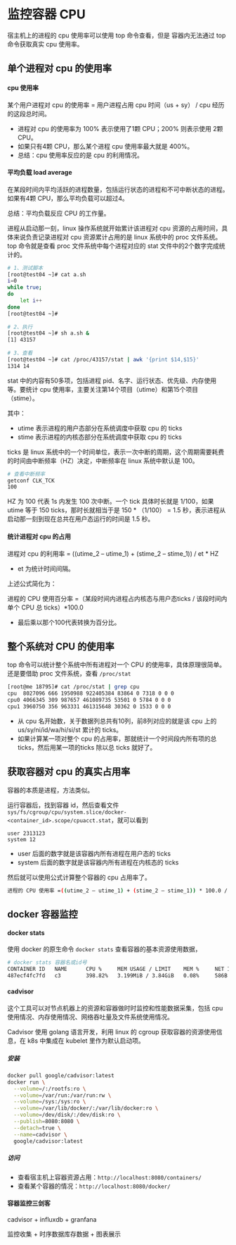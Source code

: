 # 监控容器 CPU

宿主机上的进程的 cpu 使用率可以使用 top 命令查看，但是 容器内无法通过 top 命令获取真实 cpu 使用率。



## 单个进程对 cpu 的使用率

#### cpu 使用率

某个用户进程对 cpu 的使用率 = 用户进程占用 cpu 时间（us + sy） / cpu 经历的这段总时间。

- 进程对 cpu 的使用率为 100% 表示使用了1颗 CPU；200% 则表示使用 2颗 CPU。
- 如果只有4颗 CPU，那么某个进程 cpu 使用率最大就是 400%。
- 总结：cpu 使用率反应的是 cpu 的利用情况。

#### 平均负载 load average

在某段时间内平均活跃的进程数量，包括运行状态的进程和不可中断状态的进程。如果有4颗 CPU，那么平均负载可以超过4。

总结：平均负载反应 CPU 的工作量。



进程从启动那一刻，linux 操作系统就开始累计该进程对 cpu 资源的占用时间，具体来说负责记录进程对 cpu 资源累计占用的是 linux 系统中的 proc 文件系统。top 命令就是查看 proc 文件系统中每个进程对应的 stat 文件中的2个数字完成统计的。

~~~bash
# 1、测试脚本
[root@test04 ~]# cat a.sh 
i=0
while true;
do
    let i++
done
[root@test04 ~]# 
 
# 2、执行
[root@test04 ~]# sh a.sh &
[1] 43157
 
# 3、查看
[root@test04 ~]# cat /proc/43157/stat | awk '{print $14,$15}'
1314 14
~~~

stat 中的内容有50多项，包括进程 pid、名字、运行状态、优先级、内存使用等。要统计 cpu 使用率，主要关注第14个项目（utime）和第15个项目（stime）。

其中：

- utime 表示进程的用户态部分在系统调度中获取 cpu 的 ticks
- stime 表示进程的内核态部分在系统调度中获取 cpu 的 ticks

ticks 是 linux 系统中的一个时间单位，表示一次中断的周期，这个周期需要耗费的时间由中断频率（HZ）决定，中断频率在 linux 系统中默认是 100。

~~~bash
# 查看中断频率
getconf CLK_TCK
100
~~~

HZ 为 100 代表 1s 内发生 100 次中断。一个 tick 具体时长就是 1/100，如果 utime 等于 150 ticks，那时长就相当于是 150 * （1/100） = 1.5 秒，表示进程从启动那一刻到现在总共在用户态运行的时间是 1.5 秒。



#### 统计进程对 cpu 的占用

进程对 cpu 的利用率 = ((utime_2 – utime_1) + (stime_2 – stime_1)) / et * HZ

- et 为统计时间间隔。

上述公式简化为：

进程的 CPU 使用百分率 =（某段时间内进程占内核态与用户态ticks / 该段时间内单个 CPU 总 ticks）*100.0

- 最后乘以那个100代表转换为百分比。



##  整个系统对 CPU 的使用率

top 命令可以统计整个系统中所有进程对一个 CPU 的使用率，具体原理很简单。还是要借助 proc 文件系统，查看 `/proc/stat`

~~~bash
[root@me 18795]# cat /proc/stat | grep cpu
cpu  8027096 666 1950988 922405384 83864 0 7318 0 0 0
cpu0 4066345 309 987657 461089735 53501 0 5784 0 0 0
cpu1 3960750 356 963331 461315648 30362 0 1533 0 0 0
~~~

- 从 cpu 名开始数，关于数据列总共有10列，前8列对应的就是该 cpu 上的  us/sy/ni/id/wa/hi/si/st 累计的 ticks。
- 如果计算某一项对整个 cpu 的占用率，那就统计一个时间段内所有项的总 ticks，然后用某一项的ticks 除以总 ticks 就好了。



## 获取容器对 cpu 的真实占用率

容器的本质是进程，方法类似。

运行容器后，找到容器 id，然后查看文件 `sys/fs/cgroup/cpu/system.slice/docker-<container_id>.scope/cpuacct.stat`，就可以看到

~~~
user 2313123
system 12
~~~

- user 后面的数字就是该容器内所有进程在用户态的 ticks
- system 后面的数字就是该容器内所有进程在内核态的 ticks

然后就可以使用公式计算整个容器的 cpu 占用率了。

~~~bash
进程的 CPU 使用率 =((utime_2 – utime_1) + (stime_2 – stime_1)) * 100.0 / (HZ * et * 1 )
~~~



## docker 容器监控

#### docker stats

使用 docker 的原生命令 `docker stats` 查看容器的基本资源使用数据，

~~~bash
# docker stats 容器名或id号 
CONTAINER ID   NAME      CPU %     MEM USAGE / LIMIT    MEM %     NET I/O     BLOCK I/O   PIDS
487ecf4fc7fd   c3        398.82%   3.199MiB / 3.84GiB   0.08%     586B / 0B   0B / 0B     5
~~~



#### cadvisor

这个工具可以对节点机器上的资源和容器做时时监控和性能数据采集，包括 cpu 使用情况、内存使用情况、网络吞吐量及文件系统使用情况。

Cadvisor 使用 golang 语言开发，利用 linux 的 cgroup 获取容器的资源使用信息，在 k8s 中集成在 kubelet 里作为默认启动项。

##### 安装

~~~bash
docker pull google/cadvisor:latest
docker run \
  --volume=/:/rootfs:ro \
  --volume=/var/run:/var/run:rw \
  --volume=/sys:/sys:ro \
  --volume=/var/lib/docker/:/var/lib/docker:ro \
  --volume=/dev/disk/:/dev/disk:ro \
  --publish=8080:8080 \
  --detach=true \
  --name=cadvisor \
  google/cadvisor:latest
~~~

##### 访问

- 查看宿主机上容器资源占用：`http://localhost:8080/containers/`
- 查看某个容器的情况：`http://localhost:8080/docker/`




#### 容器监控三剑客

cadvisor + influxdb + granfana

监控收集 + 时序数据库存数据 + 图表展示